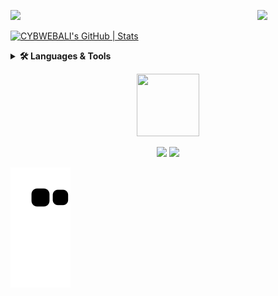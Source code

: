 <p align='center'>
  <img align='left' src='https://github.com/AlimurtuzaCodes/AlimurtuzaCodes/assets/88965204/39ecc842-8fc2-4fe8-a638-f097831f38fc' width='60%'/>
  <img src='https://github-profile-trophy.vercel.app/?username=AlimurtuzaCodes&title=MultiLanguage,PullRequest,Repositories,Commits&theme=onestar&margin-w=15&margin-h=20&no-bg=true&column=2'/>
</p>

[![CYBWEBALI's GitHub | Stats](https://stats.quine.sh/CYBWEBALI/github?theme=dark)](https://quine.sh?utm_source=widgets&utm_campaign=CYBWEBALI)

<details>
    <summary><b>🛠️ Languages & Tools</b></summary><br/>
  
  [![My Skills](https://skillicons.dev/icons?i=react,tailwind,js,flutter,androidstudio,html,css,py,java,cpp,figma)](https://skillicons.dev)
    
</details>


<p align="center">
<img src="https://media.giphy.com/media/IP7sarl7C5lSFCw9rG/giphy.gif"  width="100px" height="100px"></p>


<p align='center'>
    <img src='http://github-profile-summary-cards.vercel.app/api/cards/stats?username=alimurtuzacodes&theme=solarized'/>
    <img src='http://github-profile-summary-cards.vercel.app/api/cards/most-commit-language?username=alimurtuzacodes&theme=solarized'/>
</p>

![Snake animation](https://github.com/AlimurtuzaCodes/AlimurtuzaCodes/blob/output/github-contribution-grid-snake.svg)

